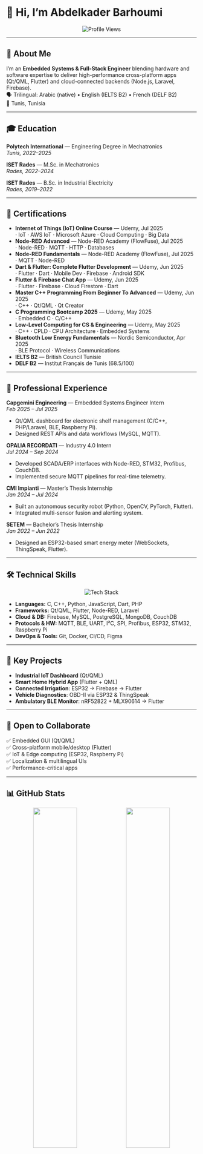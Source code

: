 # 👋 Hi, I’m Abdelkader Barhoumi

<p align="center">
  <img src="https://komarev.com/ghpvc/?username=abdelkader23176&label=Profile%20Views&color=0e75b6&style=flat" alt="Profile Views" />
</p>

---

## 👀 About Me
I’m an **Embedded Systems & Full-Stack Engineer** blending hardware and software expertise to deliver high-performance cross-platform apps (Qt/QML, Flutter) and cloud-connected backends (Node.js, Laravel, Firebase).  
🗣️ Trilingual: Arabic (native) • English (IELTS B2) • French (DELF B2)  
📍 Tunis, Tunisia

---

## 🎓 Education
**Polytech International** — Engineering Degree in Mechatronics  
_Tunis, 2022–2025_

**ISET Rades** — M.Sc. in Mechatronics  
_Rades, 2022–2024_

**ISET Rades** — B.Sc. in Industrial Electricity  
_Rades, 2019–2022_

---

## 📜 Certifications
- **Internet of Things (IoT) Online Course** — Udemy, Jul 2025  
  · IoT · AWS IoT · Microsoft Azure · Cloud Computing · Big Data  
- **Node-RED Advanced** — Node-RED Academy (FlowFuse), Jul 2025  
  · Node-RED · MQTT · HTTP · Databases  
- **Node-RED Fundamentals** — Node-RED Academy (FlowFuse), Jul 2025  
  · MQTT · Node-RED  
- **Dart & Flutter: Complete Flutter Development** — Udemy, Jun 2025  
  · Flutter · Dart · Mobile Dev · Firebase · Android SDK  
- **Flutter & Firebase Chat App** — Udemy, Jun 2025  
  · Flutter · Firebase · Cloud Firestore · Dart  
- **Master C++ Programming From Beginner To Advanced** — Udemy, Jun 2025  
  · C++ · Qt/QML · Qt Creator  
- **C Programming Bootcamp 2025** — Udemy, May 2025  
  · Embedded C · C/C++  
- **Low-Level Computing for CS & Engineering** — Udemy, May 2025  
  · C++ · CPLD · CPU Architecture · Embedded Systems  
- **Bluetooth Low Energy Fundamentals** — Nordic Semiconductor, Apr 2025  
  · BLE Protocol · Wireless Communications  
- **IELTS B2** — British Council Tunisie  
- **DELF B2** — Institut Français de Tunis (68.5/100)

---

## 💼 Professional Experience

**Capgemini Engineering** — Embedded Systems Engineer Intern  
_Feb 2025 – Jul 2025_  
- Qt/QML dashboard for electronic shelf management (C/C++, PHP/Laravel, BLE, Raspberry Pi).  
- Designed REST APIs and data workflows (MySQL, MQTT).

**OPALIA RECORDATI** — Industry 4.0 Intern  
_Jul 2024 – Sep 2024_  
- Developed SCADA/ERP interfaces with Node-RED, STM32, Profibus, CouchDB.  
- Implemented secure MQTT pipelines for real-time telemetry.

**CMI Impianti** — Master’s Thesis Internship  
_Jan 2024 – Jul 2024_  
- Built an autonomous security robot (Python, OpenCV, PyTorch, Flutter).  
- Integrated multi-sensor fusion and alerting system.

**SETEM** — Bachelor’s Thesis Internship  
_Jan 2022 – Jun 2022_  
- Designed an ESP32-based smart energy meter (WebSockets, ThingSpeak, Flutter).

---

## 🛠️ Technical Skills

<p align="center">
  <img src="https://skillicons.dev/icons?i=cpp,qt,dart,flutter,js,nodejs,php,laravel,python,raspberrypi,stm32,mqtt,firebase,mysql,mongodb&perline=8" alt="Tech Stack" />
</p>

- **Languages:** C, C++, Python, JavaScript, Dart, PHP  
- **Frameworks:** Qt/QML, Flutter, Node-RED, Laravel  
- **Cloud & DB:** Firebase, MySQL, PostgreSQL, MongoDB, CouchDB  
- **Protocols & HW:** MQTT, BLE, UART, I²C, SPI, Profibus, ESP32, STM32, Raspberry Pi  
- **DevOps & Tools:** Git, Docker, CI/CD, Figma  

---

## 🚀 Key Projects

- **Industrial IoT Dashboard** (Qt/QML)  
- **Smart Home Hybrid App** (Flutter + QML)  
- **Connected Irrigation**: ESP32 → Firebase → Flutter  
- **Vehicle Diagnostics**: OBD-II via ESP32 & ThingSpeak  
- **Ambulatory BLE Monitor**: nRF52822 + MLX90614 → Flutter  

---

## 🚀 Open to Collaborate
✅ Embedded GUI (Qt/QML)  
✅ Cross-platform mobile/desktop (Flutter)  
✅ IoT & Edge computing (ESP32, Raspberry Pi)  
✅ Localization & multilingual UIs  
✅ Performance-critical apps

---

## 📊 GitHub Stats

<p align="center">
  <img src="https://github-readme-stats.vercel.app/api?username=AbdelkaderBarhoumi21&theme=dark&show_icons=true&hide_border=true&count_private=true" width="48%" />
  <img src="https://github-readme-streak-stats.herokuapp.com/?user=AbdelkaderBarhoumi21&theme=dark&hide_border=true" width="48%" />
</p>

<p align="center">
  <img src="https://github-readme-stats.vercel.app/api/top-langs/?username=AbdelkaderBarhoumi21&layout=compact&theme=dark&hide_border=true&exclude_repo=AI-ML-projects" width="50%" />
</p>

---

## 📫 Let’s Connect
- ✉️ [abdelkaderbarhoumi21@gmail.com](mailto:abdelkaderbarhoumi21@gmail.com)  
- 🔗 [LinkedIn](https://www.linkedin.com/in/abdelkader-barhoumi-XXXXXX)  
- 🐙 [GitLab](https://gitlab.com/barhoumi-dev)

---

## 🏆 Achievements

<p align="center">
  <a href="https://github.com/ryo-ma/github-profile-trophy">
    <img src="https://github-profile-trophy.vercel.app/?username=AbdelkaderBarhoumi21&theme=gruvbox&no-frame=true&row=2&column=4" alt="Trophies" />
  </a>
</p>
